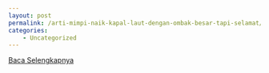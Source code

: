```yaml
---
layout: post
permalink: /arti-mimpi-naik-kapal-laut-dengan-ombak-besar-tapi-selamat/
categories:
    - Uncategorized
---
```


[Baca Selengkapnya](/10)